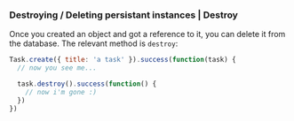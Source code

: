 ### Destroying / Deleting persistant instances | Destroy

Once you created an object and got a reference to it, you can delete it from the database. The relevant method is `destroy`:

```js
Task.create({ title: 'a task' }).success(function(task) {
  // now you see me...

  task.destroy().success(function() {
    // now i'm gone :)
  })
})
```
